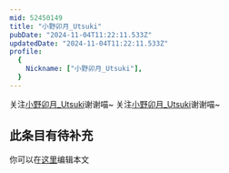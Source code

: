 ```yaml
---
mid: 52450149
title: "小野卯月_Utsuki"
pubDate: "2024-11-04T11:22:11.533Z"
updatedDate: "2024-11-04T11:22:11.533Z"
profile:
  {
    Nickname: ["小野卯月_Utsuki"],
  }
---
```


关注[小野卯月_Utsuki](https://space.bilibili.com/52450149)谢谢喵~ 关注[小野卯月_Utsuki](https://space.bilibili.com/52450149)谢谢喵~

## 此条目有待补充
你可以在[这里](https://github.com/Yuhanawa/VTuber.ICU/edit/master/src/content/v/小野卯月_Utsuki/index.md)编辑本文
